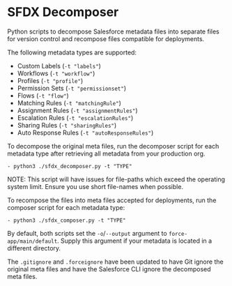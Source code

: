 # SFDX Decomposer

Python scripts to decompose Salesforce metadata files into separate files for version control and recompose files compatible for deployments.

The following metadata types are supported:
- Custom Labels (`-t "labels"`)
- Workflows (`-t "workflow"`)
- Profiles (`-t "profile"`)
- Permission Sets (`-t "permissionset"`)
- Flows (`-t "flow"`)
- Matching Rules (`-t "matchingRule"`)
- Assignment Rules (`-t "assignmentRules"`)
- Escalation Rules (`-t "escalationRules"`)
- Sharing Rules (`-t "sharingRules"`)
- Auto Response Rules (`-t "autoResponseRules"`)

To decompose the original meta files, run the decomposer script for each metadata type after retrieving all metadata from your production org.

```
- python3 ./sfdx_decomposer.py -t "TYPE"
```

NOTE: This script will have issues for file-paths which exceed the operating system limit. Ensure you use short file-names when possible.

To recompose the files into meta files accepted for deployments, run the composer script for each metadata type:

```
- python3 ./sfdx_composer.py -t "TYPE"
```

By default, both scripts set the `-o`/`--output` argument to `force-app/main/default`. Supply this argument if your metadata is located in a different directory.

The `.gitignore` and `.forceignore` have been updated to have Git ignore the original meta files and have the Salesforce CLI ignore the decomposed meta files.
